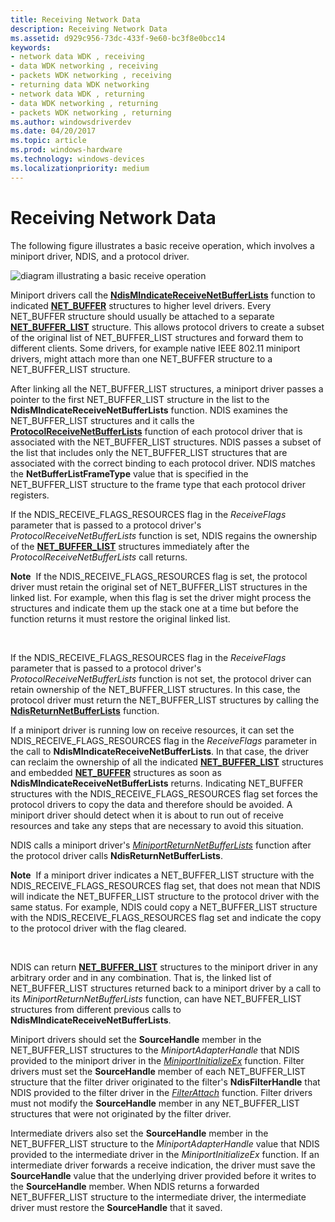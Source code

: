 ```yaml
---
title: Receiving Network Data
description: Receiving Network Data
ms.assetid: d929c956-73dc-433f-9e60-bc3f8e0bcc14
keywords:
- network data WDK , receiving
- data WDK networking , receiving
- packets WDK networking , receiving
- returning data WDK networking
- network data WDK , returning
- data WDK networking , returning
- packets WDK networking , returning
ms.author: windowsdriverdev
ms.date: 04/20/2017
ms.topic: article
ms.prod: windows-hardware
ms.technology: windows-devices
ms.localizationpriority: medium
---
```


# Receiving Network Data





The following figure illustrates a basic receive operation, which involves a miniport driver, NDIS, and a protocol driver.

![diagram illustrating a basic receive operation](images/netbufferreceive.png)

Miniport drivers call the [**NdisMIndicateReceiveNetBufferLists**](https://msdn.microsoft.com/library/windows/hardware/ff563598) function to indicated [**NET\_BUFFER**](https://msdn.microsoft.com/library/windows/hardware/ff568376) structures to higher level drivers. Every NET\_BUFFER structure should usually be attached to a separate [**NET\_BUFFER\_LIST**](https://msdn.microsoft.com/library/windows/hardware/ff568388) structure. This allows protocol drivers to create a subset of the original list of NET\_BUFFER\_LIST structures and forward them to different clients. Some drivers, for example native IEEE 802.11 miniport drivers, might attach more than one NET\_BUFFER structure to a NET\_BUFFER\_LIST structure.

After linking all the NET\_BUFFER\_LIST structures, a miniport driver passes a pointer to the first NET\_BUFFER\_LIST structure in the list to the **NdisMIndicateReceiveNetBufferLists** function. NDIS examines the NET\_BUFFER\_LIST structures and it calls the [**ProtocolReceiveNetBufferLists**](https://msdn.microsoft.com/library/windows/hardware/ff570267) function of each protocol driver that is associated with the NET\_BUFFER\_LIST structures. NDIS passes a subset of the list that includes only the NET\_BUFFER\_LIST structures that are associated with the correct binding to each protocol driver. NDIS matches the **NetBufferListFrameType** value that is specified in the NET\_BUFFER\_LIST structure to the frame type that each protocol driver registers.

If the NDIS\_RECEIVE\_FLAGS\_RESOURCES flag in the *ReceiveFlags* parameter that is passed to a protocol driver's *ProtocolReceiveNetBufferLists* function is set, NDIS regains the ownership of the [**NET\_BUFFER\_LIST**](https://msdn.microsoft.com/library/windows/hardware/ff568388) structures immediately after the *ProtocolReceiveNetBufferLists* call returns.

**Note**  If the NDIS\_RECEIVE\_FLAGS\_RESOURCES flag is set, the protocol driver must retain the original set of NET\_BUFFER\_LIST structures in the linked list. For example, when this flag is set the driver might process the structures and indicate them up the stack one at a time but before the function returns it must restore the original linked list.

 

If the NDIS\_RECEIVE\_FLAGS\_RESOURCES flag in the *ReceiveFlags* parameter that is passed to a protocol driver's *ProtocolReceiveNetBufferLists* function is not set, the protocol driver can retain ownership of the NET\_BUFFER\_LIST structures. In this case, the protocol driver must return the NET\_BUFFER\_LIST structures by calling the [**NdisReturnNetBufferLists**](https://msdn.microsoft.com/library/windows/hardware/ff564534) function.

If a miniport driver is running low on receive resources, it can set the NDIS\_RECEIVE\_FLAGS\_RESOURCES flag in the *ReceiveFlags* parameter in the call to **NdisMIndicateReceiveNetBufferLists**. In that case, the driver can reclaim the ownership of all the indicated [**NET\_BUFFER\_LIST**](https://msdn.microsoft.com/library/windows/hardware/ff568388) structures and embedded [**NET\_BUFFER**](https://msdn.microsoft.com/library/windows/hardware/ff568376) structures as soon as **NdisMIndicateReceiveNetBufferLists** returns. Indicating NET\_BUFFER structures with the NDIS\_RECEIVE\_FLAGS\_RESOURCES flag set forces the protocol drivers to copy the data and therefore should be avoided. A miniport driver should detect when it is about to run out of receive resources and take any steps that are necessary to avoid this situation.

NDIS calls a miniport driver's [*MiniportReturnNetBufferLists*](https://msdn.microsoft.com/library/windows/hardware/ff559437) function after the protocol driver calls **NdisReturnNetBufferLists**.

**Note**  If a miniport driver indicates a NET\_BUFFER\_LIST structure with the NDIS\_RECEIVE\_FLAGS\_RESOURCES flag set, that does not mean that NDIS will indicate the NET\_BUFFER\_LIST structure to the protocol driver with the same status. For example, NDIS could copy a NET\_BUFFER\_LIST structure with the NDIS\_RECEIVE\_FLAGS\_RESOURCES flag set and indicate the copy to the protocol driver with the flag cleared.

 

NDIS can return [**NET\_BUFFER\_LIST**](https://msdn.microsoft.com/library/windows/hardware/ff568388) structures to the miniport driver in any arbitrary order and in any combination. That is, the linked list of NET\_BUFFER\_LIST structures returned back to a miniport driver by a call to its *MiniportReturnNetBufferLists* function, can have NET\_BUFFER\_LIST structures from different previous calls to **NdisMIndicateReceiveNetBufferLists**.

Miniport drivers should set the **SourceHandle** member in the NET\_BUFFER\_LIST structures to the *MiniportAdapterHandle* that NDIS provided to the miniport driver in the [*MiniportInitializeEx*](https://msdn.microsoft.com/library/windows/hardware/ff559389) function. Filter drivers must set the **SourceHandle** member of each NET\_BUFFER\_LIST structure that the filter driver originated to the filter's **NdisFilterHandle** that NDIS provided to the filter driver in the [*FilterAttach*](https://msdn.microsoft.com/library/windows/hardware/ff549905) function. Filter drivers must not modify the **SourceHandle** member in any NET\_BUFFER\_LIST structures that were not originated by the filter driver.

Intermediate drivers also set the **SourceHandle** member in the NET\_BUFFER\_LIST structure to the *MiniportAdapterHandle* value that NDIS provided to the intermediate driver in the *MiniportInitializeEx* function. If an intermediate driver forwards a receive indication, the driver must save the **SourceHandle** value that the underlying driver provided before it writes to the **SourceHandle** member. When NDIS returns a forwarded NET\_BUFFER\_LIST structure to the intermediate driver, the intermediate driver must restore the **SourceHandle** that it saved.

 

 





